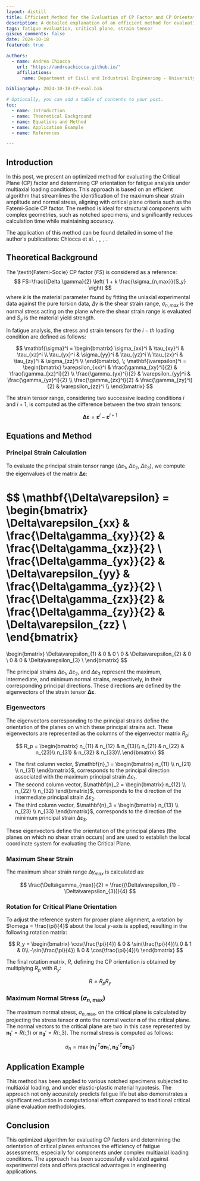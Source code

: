 ```yaml
---
layout: distill
title: Efficient Method for the Evaluation of CP Factor and CP Orientation
description: A detailed explanation of an efficient method for evaluating the Critical Plane (CP) factor and orientation.
tags: fatigue evaluation, critical plane, strain tensor
giscus_comments: false
date: 2024-10-18
featured: true

authors:
  - name: Andrea Chiocca
    url: "https://andreachiocca.github.io/"
    affiliations:
      name: Department of Civil and Industrial Engineering - University of Pisa

bibliography: 2024-10-18-CP-eval.bib

# Optionally, you can add a table of contents to your post.
toc:
  - name: Introduction
  - name: Theoretical Background
  - name: Equations and Method
  - name: Application Example
  - name: References

---
```


## Introduction

In this post, we present an optimized method for evaluating the Critical Plane (CP) factor and determining CP orientation for fatigue analysis under multiaxial loading conditions. This approach is based on an efficient algorithm that streamlines the identification of the maximum shear strain amplitude and normal stress, aligning with critical plane criteria such as the Fatemi-Socie CP factor. The method is ideal for structural components with complex geometries, such as notched specimens, and significantly reduces calculation time while maintaining accuracy.

The application of this method can be found detailed in some of the author's publications: Chiocca et al. <d-cite key="Chiocca2023"></d-cite>, <d-cite key="Chiocca2023a"></d-cite>,<d-cite key="Chiocca2024c"></d-cite>, <d-cite key="Chiocca2024"></d-cite>, <d-cite key="Chiocca2024c"></d-cite>.



## Theoretical Background

The \textit{Fatemi-Socie} CP factor ($FS$) <d-cite key="Fatemi1988"></d-cite> is considered as a reference:
$$
FS=\frac{\Delta \gamma}{2} \left( 1 + k \frac{\sigma_{n,max}}{S_y} \right)
$$
where $k$ is the material parameter found by fitting the uniaxial experimental data against the pure torsion data, $\Delta \gamma$ is the shear strain range, $\sigma_{n,max}$ is the normal stress acting on the plane where the shear strain range is evaluated and $S_y$ is the material yield strength.

In fatigue analysis, the stress and strain tensors for the $i-th$ loading condition are defined as follows:

$$
\mathbf{\sigma}^i =
\begin{bmatrix}
\sigma_{xx}^i & \tau_{xy}^i & \tau_{xz}^i \\
\tau_{yx}^i & \sigma_{yy}^i & \tau_{yz}^i \\
\tau_{zx}^i & \tau_{zy}^i & \sigma_{zz}^i \\
\end{bmatrix}, \;
\mathbf{\varepsilon}^i =
\begin{bmatrix}
\varepsilon_{xx}^i & \frac{\gamma_{xy}^i}{2} & \frac{\gamma_{xz}^i}{2} \\
\frac{\gamma_{yx}^i}{2} & \varepsilon_{yy}^i & \frac{\gamma_{yz}^i}{2} \\
\frac{\gamma_{zx}^i}{2} & \frac{\gamma_{zy}^i}{2} & \varepsilon_{zz}^i \\
\end{bmatrix}
$$

The strain tensor range, considering two successive loading conditions $i$ and $i+1$, is computed as the difference between the two strain tensors:

$$
\mathbf{\Delta \varepsilon} = \mathbf{\varepsilon}^i - \mathbf{\varepsilon}^{i+1}
$$

## Equations and Method

### Principal Strain Calculation

To evaluate the principal strain tensor range ($\Delta\varepsilon_{1}$, $\Delta\varepsilon_{2}$, $\Delta\varepsilon_{3}$), we compute the eigenvalues of the matrix $\mathbf{\Delta \varepsilon}$:

$$
\mathbf{\Delta\varepsilon} =
\begin{bmatrix}
\Delta\varepsilon_{xx} & \frac{\Delta\gamma_{xy}}{2} & \frac{\Delta\gamma_{xz}}{2} \\
\frac{\Delta\gamma_{yx}}{2} & \Delta\varepsilon_{yy} & \frac{\Delta\gamma_{yz}}{2} \\
\frac{\Delta\gamma_{zx}}{2} & \frac{\Delta\gamma_{zy}}{2} & \Delta\varepsilon_{zz} \\
\end{bmatrix}
=
\begin{bmatrix}
\Delta\varepsilon_{1} & 0 & 0 \\
0   & \Delta\varepsilon_{2} & 0 \\
0   & 0  & \Delta\varepsilon_{3} \\
\end{bmatrix}
$$

The principal strains $\Delta\varepsilon_{1}$, $\Delta\varepsilon_{2}$, and $\Delta\varepsilon_{3}$ represent the maximum, intermediate, and minimum normal strains, respectively, in their corresponding principal directions. These directions are defined by the eigenvectors of the strain tensor $\mathbf{\Delta\varepsilon}$.

### Eigenvectors

The eigenvectors corresponding to the principal strains define the orientation of the planes on which these principal strains act. These eigenvectors are represented as the columns of the eigenvector matrix $R_p$:

$$
R_p =
\begin{bmatrix}
n_{11} & n_{12} & n_{13}\\
n_{21} & n_{22} & n_{23}\\
n_{31} & n_{32} & n_{33}\\
\end{bmatrix}
$$

- The first column vector, $\mathbf{n}_1 = \begin{bmatrix} n_{11} \\ n_{21} \\ n_{31} \end{bmatrix}$, corresponds to the principal direction associated with the maximum principal strain $\Delta\varepsilon_{1}$.
- The second column vector, $\mathbf{n}_2 = \begin{bmatrix} n_{12} \\ n_{22} \\ n_{32} \end{bmatrix}$, corresponds to the direction of the intermediate principal strain $\Delta\varepsilon_{2}$.
- The third column vector, $\mathbf{n}_3 = \begin{bmatrix} n_{13} \\ n_{23} \\ n_{33} \end{bmatrix}$, corresponds to the direction of the minimum principal strain $\Delta\varepsilon_{3}$.

These eigenvectors define the orientation of the principal planes (the planes on which no shear strain occurs) and are used to establish the local coordinate system for evaluating the Critical Plane.

### Maximum Shear Strain

The maximum shear strain range $\Delta\gamma_{max}$ is calculated as:

$$
\frac{\Delta\gamma_{max}}{2} = \frac{(\Delta\varepsilon_{1} - \Delta\varepsilon_{3})}{4}
$$

### Rotation for Critical Plane Orientation

To adjust the reference system for proper plane alignment, a rotation by $\omega = \frac{\pi}{4}$ about the local $y$-axis is applied, resulting in the following rotation matrix:

$$
R_y =
\begin{bmatrix}
\cos(\frac{\pi}{4}) & 0 & \sin(\frac{\pi}{4})\\
0 & 1 & 0\\
-\sin(\frac{\pi}{4}) & 0 & \cos(\frac{\pi}{4})\\
\end{bmatrix}
$$

The final rotation matrix, $R$, defining the CP orientation is obtained by multiplying $R_p$ with $R_y$:

$$
R = R_pR_y
$$

### Maximum Normal Stress ($\sigma_{n,\text{max}}$)

The maximum normal stress, $\sigma_{n,\text{max}}$, on the critical plane is calculated by projecting the stress tensor $\mathbf{\sigma}$ onto the normal vector $\mathbf{n}$ of the critical plane. The normal vectors to the critical plane are two in this case represented by $\mathbf{n_1}'=R(:,1)$ or $\mathbf{n_3}'=R(:,3)$. The normal stress is computed as follows:

$$
\sigma_{n} = \max \left( \mathbf{n_1}'^T \mathbf{\sigma} \mathbf{n_1}',\mathbf{n_3}'^T \mathbf{\sigma} \mathbf{n_3}' \right)
$$



## Application Example

This method has been applied to various notched specimens subjected to multiaxial loading, and under elastic-plastic material hypotesis. The approach not only accurately predicts fatigue life but also demonstrates a significant reduction in computational effort compared to traditional critical plane evaluation methodologies.

## Conclusion

This optimized algorithm for evaluating CP factors and determining the orientation of critical planes enhances the efficiency of fatigue assessments, especially for components under complex multiaxial loading conditions. The approach has been successfully validated against experimental data and offers practical advantages in engineering applications.